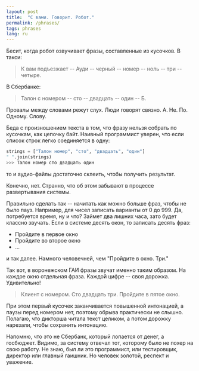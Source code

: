 ```yaml
---
layout: post
title:  "С вами. Говорит. Робот."
permalink: /phrases/
tags: phrases
lang: ru
---
```


Бесит, когда робот озвучивает фразы, составленные из кусочков. В такси:

> К вам подъезжает -- Ауди -- черный -- номер -- ноль -- три -- четыре.

В Сбербанке:

> Талон с номером -- сто -- двадцать -- один -- Б.

Провалы между словами режут слух. Люди говорят связно. А. Не. По. Одному. Слову.

Беда с произношением текста в том, что фразу нельзя собрать по кусочкам, как
цепочку байт. Наивный программист уверен, что если список строк легко
соединяется в одну:

~~~python
strings = ["Талон номер", "сто", "двадцать", "один"]
" ".join(strings)
>>> Талон номер сто двадцать один
~~~

то и аудио-файлы достаточно склеить, чтобы получить результат.

Конечно, нет. Странно, что об этом забывают в процессе развертывания системы.

Правильно сделать так -- начитать как можно больше фраз, чтобы не было
пауз. Например, для чисел записать варианты от 0 до 999. Да, потребуется время,
ну и что? Займет два лишних часа, зато будет классно звучать. Если в системе
десять окон, то записать десять фраз:

- Пройдите в первое окно
- Пройдите во второе окно
- ...

и так далее. Намного человечней, чем "Пройдите в окно. Три."

Так вот, в воронежском ГАИ фразы звучат именно таким образом. На каждое окно
отдельная фраза. Каждой цифре -- своя дорожка. Удивительно!

> Клиент с номером. Сто двадцать три. Пройдите в пятое окно.

При этом первый кусочек заканчивается повышенной интонацией, а паузы перед
номером нет, поэтому обрыва практически не слышно. Полагаю, что дикторша читала
текст целиком, а потом дорожку нарезали, чтобы сохранить интонацию.

Напомню, что это не Сбербанк, который лопается от денег, а госбюджет. Видимо, за
систему отвечал тот, которому было не похер на свою работу. Не знаю, был ли это
программист, или тестировщик, директор или главный гаишник. Но человек золотой,
респект и уважение.
